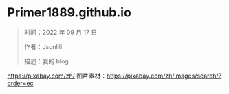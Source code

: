# Primer1889.github.io

> 时间：2022 年 09 月 17 日
>
> 作者：Jsonlili
>
> 描述：我的 blog

https://pixabay.com/zh/
图片素材：https://pixabay.com/zh/images/search/?order=ec